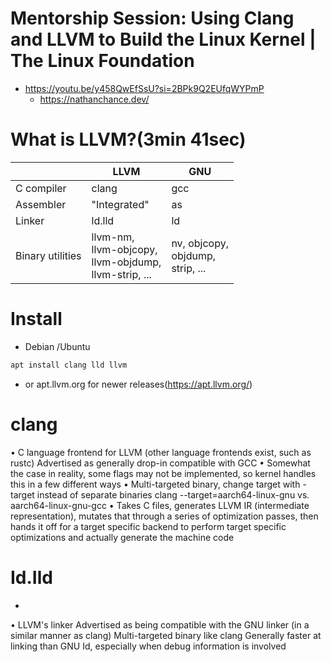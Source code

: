 # Mentorship Session: Using Clang and LLVM to Build the Linux Kernel | The Linux Foundation
- https://youtu.be/y458QwEfSsU?si=2BPk9Q2EUfqWYPmP
  - https://nathanchance.dev/

# What is LLVM?(3min 41sec)

||LLVM|GNU|
|-|-|-|
|C compiler|clang|gcc|
|Assembler|"Integrated"|as|
|Linker|ld.lld|ld|
|Binary utilities|llvm-nm,<br />llvm-objcopy,<br />llvm-objdump,<br />llvm-strip, ...<br />|nv, objcopy,<br /> objdump,<br /> strip, ...<br />|

# Install 

- Debian /Ubuntu

```bash
apt install clang lld llvm
```

- or apt.llvm.org for newer releases(https://apt.llvm.org/)

# clang
• C language frontend for LLVM (other language frontends exist, such as rustc)
Advertised as generally drop-in compatible with GCC
• Somewhat the case in reality, some flags may not be implemented, so kernel handles this in a few different ways
• Multi-targeted binary, change target with - target instead of separate binaries
clang --target=aarch64-linux-gnu vs. aarch64-linux-gnu-gcc
• Takes C files, generates LLVM IR (intermediate representation), mutates that through a series of optimization passes, then hands it off for a target specific backend to perform target specific optimizations and actually generate the machine code


# Id.Ild
*
•
LLVM's linker
Advertised as being compatible with the GNU linker (in a similar manner as clang)
Multi-targeted binary like clang
Generally faster at linking than GNU Id, especially when debug information is involved
